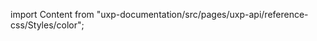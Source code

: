 
import Content from "uxp-documentation/src/pages/uxp-api/reference-css/Styles/color";

<Content query="product=xd"/>
